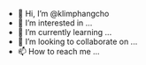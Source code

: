 - 👋 Hi, I’m @klimphangcho
- 👀 I’m interested in ...
- 🌱 I’m currently learning ...
- 💞️ I’m looking to collaborate on ...
- 📫 How to reach me ...

<!---
klimphangcho/klimphangcho is a ✨ special ✨ repository because its `README.md` (this file) appears on your GitHub profile.
You can click the Preview link to take a look at your changes.
--->
